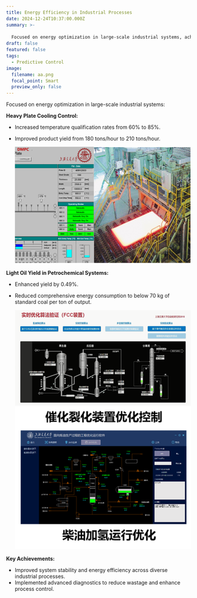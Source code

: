```yaml
---
title: Energy Efficiency in Industrial Processes
date: 2024-12-24T10:37:00.000Z
summary: >-
  
  Focused on energy optimization in large-scale industrial systems, achieving a temperature qualification rate increase from 60% to 85% and product yield growth from 180 to 210 tons/hour in heavy plate cooling. Enhanced light oil yield in petrochemical systems by 0.49%, reducing energy consumption to under 70 kg of standard coal per ton. Improved system stability, energy efficiency, and diagnostics to minimize wastage and optimize process control.
draft: false
featured: false
tags:
  - Predictive Control
image:
  filename: aa.png
  focal_point: Smart
  preview_only: false
---
```

Focused on energy optimization in large-scale industrial systems:

**Heavy Plate Cooling Control:**

* Increased temperature qualification rates from 60% to 85%.
* Improved product yield from 180 tons/hour to 210 tons/hour.

  ![](20180719_083157_125.png)

**Light Oil Yield in Petrochemical Systems:**

* Enhanced yield by 0.49%.
* Reduced comprehensive energy consumption to below 70 kg of standard coal per ton of output.

  ![](bb.png)

**Key Achievements:**

* Improved system stability and energy efficiency across diverse industrial processes.
* Implemented advanced diagnostics to reduce wastage and enhance process control.
